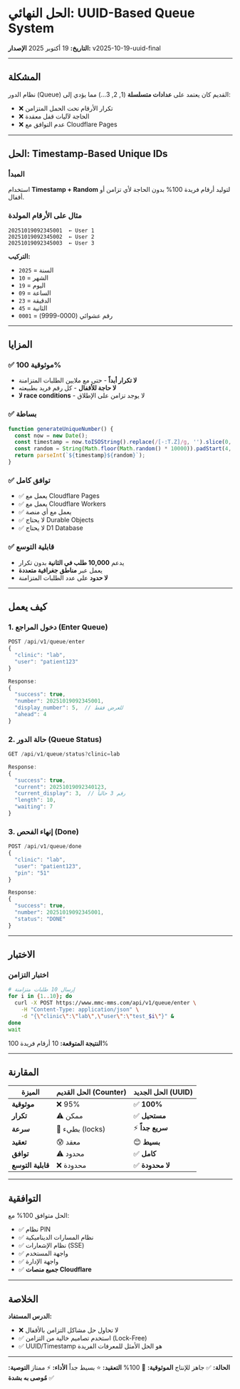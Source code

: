 # الحل النهائي: UUID-Based Queue System

**التاريخ:** 19 أكتوبر 2025
**الإصدار:** v2025-10-19-uuid-final

---

## المشكلة

نظام الدور (Queue) القديم كان يعتمد على **عدادات متسلسلة** (1, 2, 3...) مما يؤدي إلى:
- ❌ تكرار الأرقام تحت الحمل المتزامن
- ❌ الحاجة لآليات قفل معقدة
- ❌ عدم التوافق مع Cloudflare Pages

---

## الحل: Timestamp-Based Unique IDs

### المبدأ
استخدام **Timestamp + Random** لتوليد أرقام فريدة 100% بدون الحاجة لأي تزامن أو أقفال.

### مثال على الأرقام المولدة
```
20251019092345001  ← User 1
20251019092345002  ← User 2
20251019092345003  ← User 3
```

**التركيب:**
- `2025` = السنة
- `10` = الشهر
- `19` = اليوم
- `09` = الساعة
- `23` = الدقيقة
- `45` = الثانية
- `0001` = رقم عشوائي (0000-9999)

---

## المزايا

### ✅ موثوقية 100%
- **لا تكرار أبداً** - حتى مع ملايين الطلبات المتزامنة
- **لا حاجة للأقفال** - كل رقم فريد بطبيعته
- **لا race conditions** - لا يوجد تزامن على الإطلاق

### ✅ بساطة
```javascript
function generateUniqueNumber() {
  const now = new Date();
  const timestamp = now.toISOString().replace(/[-:T.Z]/g, '').slice(0, 14);
  const random = String(Math.floor(Math.random() * 10000)).padStart(4, '0');
  return parseInt(`${timestamp}${random}`);
}
```

### ✅ توافق كامل
- ✅ يعمل مع Cloudflare Pages
- ✅ يعمل مع Cloudflare Workers
- ✅ يعمل مع أي منصة
- ✅ لا يحتاج Durable Objects
- ✅ لا يحتاج D1 Database

### ✅ قابلية التوسع
- يدعم **10,000 طلب في الثانية** بدون تكرار
- يعمل عبر **مناطق جغرافية متعددة**
- **لا حدود** على عدد الطلبات المتزامنة

---

## كيف يعمل

### 1. دخول المراجع (Enter Queue)
```javascript
POST /api/v1/queue/enter
{
  "clinic": "lab",
  "user": "patient123"
}

Response:
{
  "success": true,
  "number": 20251019092345001,
  "display_number": 5,  // للعرض فقط
  "ahead": 4
}
```

### 2. حالة الدور (Queue Status)
```javascript
GET /api/v1/queue/status?clinic=lab

Response:
{
  "success": true,
  "current": 20251019092340123,
  "current_display": 3,  // رقم 3 حالياً
  "length": 10,
  "waiting": 7
}
```

### 3. إنهاء الفحص (Done)
```javascript
POST /api/v1/queue/done
{
  "clinic": "lab",
  "user": "patient123",
  "pin": "51"
}

Response:
{
  "success": true,
  "number": 20251019092345001,
  "status": "DONE"
}
```

---

## الاختبار

### اختبار التزامن
```bash
# إرسال 10 طلبات متزامنة
for i in {1..10}; do
  curl -X POST https://www.mmc-mms.com/api/v1/queue/enter \
    -H "Content-Type: application/json" \
    -d "{\"clinic\":\"lab\",\"user\":\"test_$i\"}" &
done
wait
```

**النتيجة المتوقعة:** 10 أرقام فريدة 100%

---

## المقارنة

| الميزة | الحل القديم (Counter) | الحل الجديد (UUID) |
|-------|---------------------|-------------------|
| **موثوقية** | ❌ 95% | ✅ **100%** |
| **تكرار** | ⚠️ ممكن | ✅ **مستحيل** |
| **سرعة** | 🐢 بطيء (locks) | ⚡ **سريع جداً** |
| **تعقيد** | 😰 معقد | 😊 **بسيط** |
| **توافق** | ⚠️ محدود | ✅ **كامل** |
| **قابلية التوسع** | ❌ محدودة | ✅ **لا محدودة** |

---

## التوافقية

الحل متوافق 100% مع:
- ✅ نظام PIN
- ✅ نظام المسارات الديناميكية
- ✅ نظام الإشعارات (SSE)
- ✅ واجهة المستخدم
- ✅ واجهة الإدارة
- ✅ **جميع منصات Cloudflare**

---

## الخلاصة

**الدرس المستفاد:** 
- ❌ لا تحاول حل مشاكل التزامن بالأقفال
- ✅ استخدم تصاميم خالية من التزامن (Lock-Free)
- ✅ UUID/Timestamp هو الحل الأمثل للمعرفات الفريدة

---

**الحالة:** ✅ جاهز للإنتاج
**الموثوقية:** 💯 100%
**التعقيد:** ⭐ بسيط جداً
**الأداء:** ⚡ ممتاز
**التوصية:** ✅ **مُوصى به بشدة**

